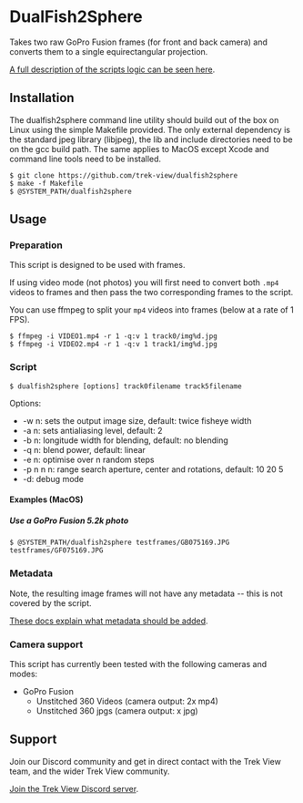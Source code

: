 # DualFish2Sphere

Takes two raw GoPro Fusion frames (for front and back camera) and converts them to a single equirectangular projection.

[A full description of the scripts logic can be seen here](http://paulbourke.net/dome/dualfish2sphere/).

## Installation

The dualfish2sphere command line utility should build out of the box on Linux using the simple Makefile provided. The only external dependency is the standard jpeg library (libjpeg), the lib and include directories need to be on the gcc build path. The same applies to MacOS except Xcode and command line tools need to be installed.

```
$ git clone https://github.com/trek-view/dualfish2sphere
$ make -f Makefile
$ @SYSTEM_PATH/dualfish2sphere
```

## Usage

### Preparation

This script is designed to be used with frames.

If using video mode (not photos) you will first need to convert both `.mp4` videos to frames and then pass the two corresponding frames to the script.

You can use ffmpeg to split your `mp4` videos into frames (below at a rate of 1 FPS).

```
$ ffmpeg -i VIDEO1.mp4 -r 1 -q:v 1 track0/img%d.jpg 
$ ffmpeg -i VIDEO2.mp4 -r 1 -q:v 1 track1/img%d.jpg 
```

### Script

```
$ dualfish2sphere [options] track0filename track5filename
```

Options:

* -w n: sets the output image size, default: twice fisheye width
* -a n: sets antialiasing level, default: 2
* -b n: longitude width for blending, default: no blending
* -q n: blend power, default: linear
* -e n: optimise over n random steps
* -p n n n: range search aperture, center and rotations, default: 10 20 5
* -d: debug mode

#### Examples (MacOS)

##### Use a GoPro Fusion 5.2k photo 

```
$ @SYSTEM_PATH/dualfish2sphere testframes/GB075169.JPG testframes/GF075169.JPG
```

### Metadata

Note, the resulting image frames will not have any metadata -- this is not covered by the script.

[These docs explain what metadata should be added](https://guides.trekview.org/explorer/developer-docs/sequences/process#unstitched-equirectangular-images-jpg).

### Camera support

This script has currently been tested with the following cameras and modes:

* GoPro Fusion
	* Unstitched 360 Videos (camera output: 2x mp4)
	* Unstitched 360 jpgs (camera output: x jpg)

## Support

Join our Discord community and get in direct contact with the Trek View team, and the wider Trek View community.

[Join the Trek View Discord server](https://discord.gg/ZVk7h9hCfw).